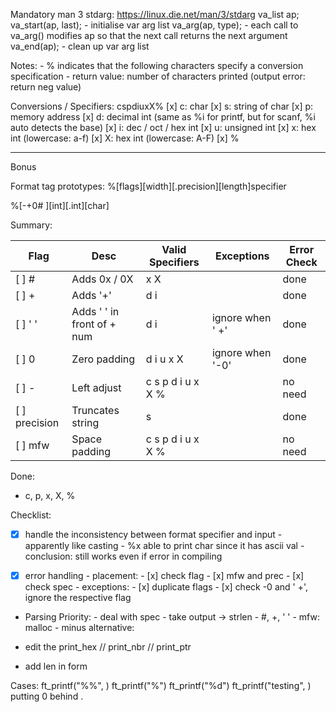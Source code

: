 
Mandatory
man 3 stdarg: https://linux.die.net/man/3/stdarg
    va_list ap;
    va_start(ap, last); 
        - initialise var arg list
    va_arg(ap, type); 
        - each call to va_arg() modifies ap so that the next call returns the next argument
    va_end(ap); 
        - clean up var arg list

Notes:
    - % indicates that the following characters specify a conversion specification
    - return value: number of characters printed (output error: return neg value)

Conversions / Specifiers: cspdiuxX%
    [x] c: char
    [x] s: string of char
    [x] p: memory address
    [x] d: decimal int (same as %i for printf, but for scanf, %i auto detects the base)
    [x] i: dec / oct / hex int
    [x] u: unsigned int
    [x] x: hex int (lowercase: a-f)
    [x] X: hex int (lowercase: A-F)
    [x] %

-----------------------------------------------------------------------------------------------
Bonus

Format tag prototypes: %[flags][width][.precision][length]specifier

%[-+0# ][int][.int][char]

Summary:

| Flag         | Desc                       | Valid Specifiers  | Exceptions       | Error Check
|--------------|----------------------------|-------------------|------------------|-------------
| [ ] #        | Adds 0x / 0X               |             x X   |                  | done
| [ ] +        | Adds '+'                   |       d i         |                  | done
| [ ] ' '      | Adds ' ' in front of + num |       d i         | ignore when ' +' | done 
| [ ] 0        | Zero padding               |       d i u x X   | ignore when '-0' | done
| [ ] -        | Left adjust                | c s p d i u x X % |                  | no need
| [ ] precision| Truncates string           |   s               |                  | done
| [ ] mfw      | Space padding              | c s p d i u x X % |                  | no need
Done:
- c, p, x, X, %


Checklist:
- [x] handle the inconsistency between format specifier and input
        - apparently like casting
        - %x able to print char since it has ascii val
        - conclusion: still works even if error in compiling

- [x] error handling
        - placement:
        - [x] check flag
        - [x] mfw and prec
        - [x] check spec
        - exceptions:
        - [x] duplicate flags
        - [x] check -0 and ' +', ignore the respective flag

- Parsing Priority:
        - deal with spec
        - take output -> strlen
        - #, +, ' '
        - mfw: malloc
        - minus
alternative:
- edit the print_hex // print_nbr // print_ptr

- add len in form

Cases:
ft_printf("%%", )
ft_printf("%")
ft_printf("%d")
ft_printf("testing", )
putting 0 behind .
